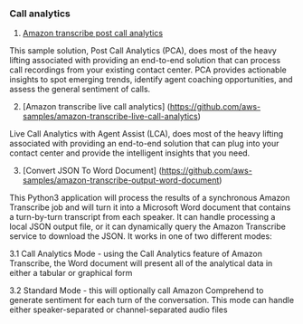 ### Call analytics

1. [Amazon transcribe post call analytics](https://github.com/aws-samples/amazon-transcribe-post-call-analytics)

This sample solution, Post Call Analytics (PCA), does most of the heavy lifting associated with providing an end-to-end solution that can process call recordings from your existing contact center. PCA provides actionable insights to spot emerging trends, identify agent coaching opportunities, and assess the general sentiment of calls.

2. [Amazon transcribe live call analytics] (https://github.com/aws-samples/amazon-transcribe-live-call-analytics)

Live Call Analytics with Agent Assist (LCA), does most of the heavy lifting associated with providing an end-to-end solution that can plug into your contact center and provide the intelligent insights that you need.

3. [Convert JSON To Word Document] (https://github.com/aws-samples/amazon-transcribe-output-word-document)

This Python3 application will process the results of a synchronous Amazon Transcribe job and will turn it into a Microsoft Word document that contains a turn-by-turn transcript from each speaker. It can handle processing a local JSON output file, or it can dynamically query the Amazon Transcribe service to download the JSON. It works in one of two different modes:

3.1 Call Analytics Mode - using the Call Analytics feature of Amazon Transcribe, the Word document will present all of the analytical data in either a tabular or graphical form

3.2 Standard Mode - this will optionally call Amazon Comprehend to generate sentiment for each turn of the conversation. This mode can handle either speaker-separated or channel-separated audio files
